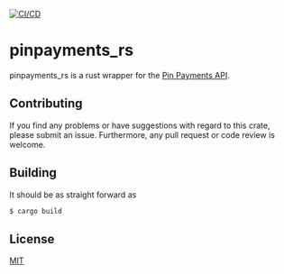 [![CI/CD](https://github.com/montdidier/pinpayments_rs/actions/workflows/rust.yml/badge.svg)](https://github.com/montdidier/pinpayments_rs/actions/workflows/rust.yml)

# pinpayments_rs

pinpayments_rs is a rust wrapper for the [Pin Payments API](https://pinpayments.com/developers/api-reference/).

## Contributing

If you find any problems or have suggestions with regard to this crate, please submit an issue. Furthermore, any pull request or code review is welcome.

## Building

It should be as straight forward as

```sh
$ cargo build
```
## License

[MIT](./LICENSE)
